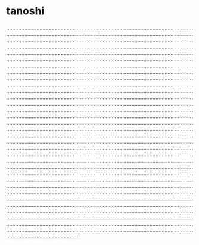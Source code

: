 # tanoshi

.............................................................................................................................................................................................................................................................................................................................................................................................................................................................................................................................................................................................................................................................................................................................................................................................................................................................................................................................................................................................................................................................................................................................................................................................................................................................................................................................................................................................................................................................................................................................................................................................................................................................................................................................................................................................................................................................................................................................................................................................................................................................................................................................................................................................................................................................................................................................................................................................................................................................................................................................................................................................................................................................................................................................................................................................................................................................................................................................................................................................................................................................................................................................................................................................................................................................................................................................................................................................................................................................................................................................................................................................................................................................................................................................................................................................................................................................................................................................................................................................................................................................................................................................................................................................................................................................................................................